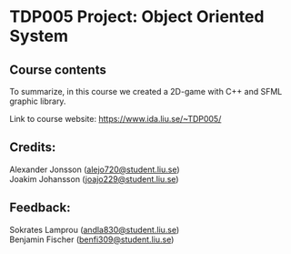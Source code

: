 

# TDP005 Project: Object Oriented System


## Course contents

To summarize, in this course we created a 2D-game with C++ and SFML graphic library.

Link to course website: https://www.ida.liu.se/~TDP005/


## Credits:
Alexander Jonsson (alejo720@student.liu.se)<br />
Joakim Johansson (joajo229@student.liu.se)<br />


## Feedback:
Sokrates Lamprou (andla830@student.liu.se)<br />
Benjamin Fischer (benfi309@student.liu.se)
